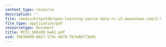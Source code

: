 ```yaml
---
content_type: resource
description: ''
file: /media/https%3A/open-learning-course-data-rc.s3.amazonaws.com/2-500-desalination-and-water-purification-spring-2009/70636b00882717dc4674fb7e8bf73e01_MIT2_500s09_hw01.pdf
file_type: application/pdf
resourcetype: Document
title: MIT2_500s09_hw01.pdf
uid: 70636b00-8827-17dc-4674-fb7e8bf73e01
---
```

